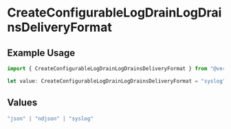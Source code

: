 # CreateConfigurableLogDrainLogDrainsDeliveryFormat

## Example Usage

```typescript
import { CreateConfigurableLogDrainLogDrainsDeliveryFormat } from "@vercel/sdk/models/createconfigurablelogdrainop.js";

let value: CreateConfigurableLogDrainLogDrainsDeliveryFormat = "syslog";
```

## Values

```typescript
"json" | "ndjson" | "syslog"
```
